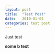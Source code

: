 ```yaml
---
layout: post
title:  "Test Post"
date:   2010-01-01
categories: test post
---
```

Just test

<b>some b text</b>

<script>//window.alert('test alert')
